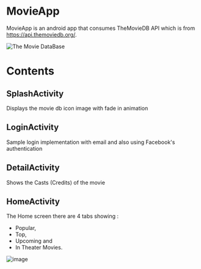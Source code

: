 # MovieApp
MovieApp is an android app that consumes TheMovieDB API which is from https://api.themoviedb.org/.

![The Movie DataBase](https://user-images.githubusercontent.com/18373774/115493341-2c912280-a229-11eb-8aaa-a703f30118f8.png)



# Contents

## SplashActivity
Displays the movie db icon image with fade in animation

## LoginActivity
Sample login implementation with email and also using Facebook's authentication

## DetailActivity
Shows the Casts (Credits) of the movie

## HomeActivity
The Home screen there are 4 tabs showing : 
- Popular, 
- Top, 
- Upcoming and 
- In Theater Movies.

![image](https://user-images.githubusercontent.com/18373774/115493403-4fbbd200-a229-11eb-8f8f-7d073f9a9233.png)

